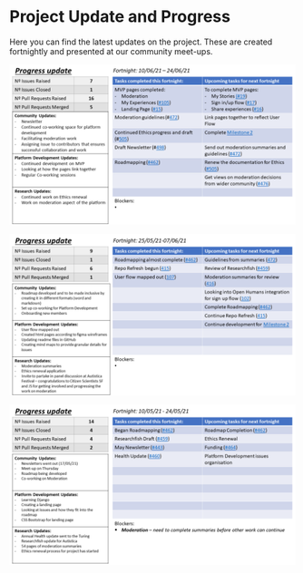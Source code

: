 # Project Update and Progress

Here you can find the latest updates on the project. 
These are created fortnightly and presented at our community meet-ups. 


![image of third progress update for the AutSPACEs project](progress-images/3-progress-update.png)

![image of second progress update for the AutSPACEs project](progress-images/2-progress-update.png)

![image of first progress update for the AutSPACEs project](progress-images/1-progress-update.png)

